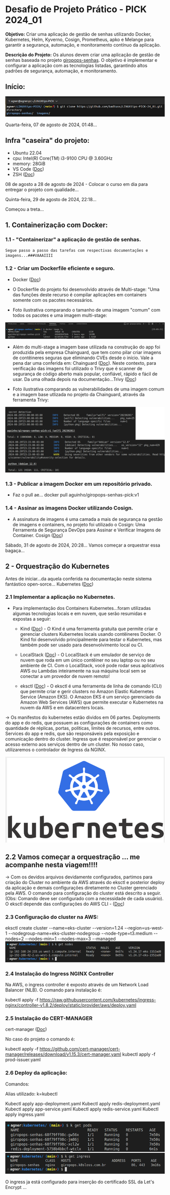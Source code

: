 # Desafio de Projeto Prático - PICK 2024_01

**Objetivo:** Criar uma aplicação de gestão de senhas utilizando Docker, Kubernetes, Helm, Kyverno, Cosign, Prometheus, apko e Melange para garantir a segurança, automação, e monitoramento contínuo da aplicação.

**Descrição do Projeto:**
Os alunos devem criar uma aplicação de gestão de senhas baseada no projeto [giropops-senhas](https://github.com/badtuxx/giropops-senhas). O objetivo é implementar e configurar a aplicação com as tecnologias listadas, garantindo altos padrões de segurança, automação, e monitoramento.

## **Início:**

<img src="https://github.com/AgnerLoss/LINUXTIPS-PICK/blob/main/imagens/inicio.png">

Quarta-feira, 07 de agosto de 2024, 01:48...

## Infra "caseira" do projeto:

* Ubuntu 22.04
* cpu: Intel(R) Core(TM) i3-9100 CPU @ 3.60GHz
* memory: 28GiB
* VS Code ([Doc](https://code.visualstudio.com/docs/setup/linux))
* ZSH ([Doc](https://ohmyz.sh/))

08 de agosto a 28 de agosto de 2024 - Colocar o curso em dia para entregar o projeto com qualidade...

Quinta-feira, 29 de agosto de 2024, 22:18...

Começou a treta...

## 1. Containerização com Docker:


### 1.1 - "Containerizar" a aplicação de gestão de senhas. 

    Segue passo a passo das tarefas com respectivas documentações e imagens...###VAAAIIII

### 1.2 - Criar um Dockerfile eficiente e seguro.

* Docker ([Doc](https://docs.docker.com/))   
* O Dockerfile do projeto foi desenvolvido através de Multi-stage: "Uma das funções deste recurso é compilar aplicações em containers somente com os pacotes necessários.

* Foto ilustrativa comparando o tamanho de uma imagem "comum" com todos os pacotes e uma imagem multi-stage:
<img src="https://github.com/AgnerLoss/LINUXTIPS-PICK/blob/main/imagens/multistage.png">

* Além do multi-stage a imagem base utilizada na construção do app foi produzida pela empresa Chainguard, que tem como pilar criar imagens de contêineres seguras que eliminando CVEs desde o início. Vale a pena dar uma conferida em: 
Chainguard ([Doc](https://www.chainguard.dev/)). Neste contexto, para verificação das imagens foi utilizado o Trivy que é scanner de segurança de código aberto mais popular, confiável, rápido e fácil de usar. Da uma olhada depois na documentação...Trivy ([Doc](https://trivy.dev/))

* Foto ilustrativa comparando as vulnerabilidades de uma imagem comum e a imagem base utlizada no projeto da Chainguard, através da ferramenta Trivy:
<img src="https://github.com/AgnerLoss/LINUXTIPS-PICK/blob/main/imagens/chain.png">
        
### 1.3 - Publicar a imagem Docker em um repositório privado.

* Faz o pull ae... docker pull aguinho/giropops-senhas-pick:v1   

### 1.4 - Assinar as imagens Docker utilizando Cosign.  

* A assinatura de imagens é uma camada a mais de segurança na gestão de imagens e containers, no projeto foi utilizado o 
 Cosign: Uma Ferramenta de Segurança DevOps para Assinar e Verificar Imagens de Container. 
 Cosign ([Doc](https://docs.sigstore.dev/signing/quickstart/))

 Sábado, 31 de agosto de 2024, 20:28...
    Vamos começar a orquestrar essa bagaça...

## 2 - Orquestração do Kubernetes

Antes de iniciar...da aquela conferida na documentação neste sistema fantástico open-sorce...
 Kubernetes ([Doc](https://kubernetes.io/docs/home/))

### 2.1 Implementar a aplicação no Kubernetes.

* Para implementação dos Containers Kubernetes...foram utilizadas algumas tecnologias locais e em nuvem, que serão resumidas e expostas a seguir:

    -  Kind  ([Doc](https://kind.sigs.k8s.io/docs/user/quick-start/)) - O Kind é uma ferramenta gratuita que permite criar e gerenciar clusters Kubernetes locais usando contêineres Docker. O Kind foi desenvolvido principalmente para testar o Kubernetes, mas também pode ser usado para desenvolvimento local ou CI.

    - LocalStack  ([Doc](https://docs.localstack.cloud/overview/)) - O LocalStack é um emulador de serviço de nuvem que roda em um único contêiner no seu laptop ou no seu ambiente de CI. Com o LocalStack, você pode rodar seus aplicativos AWS ou Lambdas inteiramente na sua máquina local sem se conectar a um provedor de nuvem remoto!

    - eksctl  ([Doc](https://eksctl.io/))  - O eksctl é uma ferramenta de linha de comando (CLI) que permite criar e gerir clusters no Amazon Elastic Kubernetes Service (Amazon EKS). O Amazon EKS é um serviço gerenciado da Amazon Web Services (AWS) que permite executar o Kubernetes na nuvem da AWS e em datacenters locais. 

-> Os manifestos do kubernetes estão dividos em 06 partes. Deployments do app e do redis, que possuem as configurações de containers como quantidade de réplicas, portas, políticas, limites de recursos, entre outros. Services do app e redis, que são responsáveis pela exposição e comunicação dentro do cluster. Ingress que é responsável por gerenciar o acesso externo aos serviços dentro de um cluster. No nosso caso, utilizaremos o controlador de Ingress da NGINX. 


<img src="https://github.com/AgnerLoss/LINUXTIPS-PICK/blob/main/imagens/kubernetes.png">

## 2.2 Vamos começar a orquestração ... me acompanhe nesta viagem!!!! 

-> Com os devidos arquivos devidamente configurados, partimos para criação do Cluster no ambiente da AWS através do eksctl e posterior deploy da aplicação e demais configurações diretamente no Cluster gerenciado pela AWS. O comando para configuração do cluster está descrito a seguir. (Obs: Comando deve ser configurado com a necessidade de cada usuário). O eksctl depende das configurações do AWS CLI - ([Doc](https://docs.aws.amazon.com/cli/latest/userguide/getting-started-install.html)) 

### 2.3 Configuração do cluster na AWS: 

eksctl create cluster --name=eks-cluster --version=1.24 --region=us-west-1 --nodegroup-name=eks-cluster-nodegroup --node-type=t3.medium --nodes=2 --nodes-min=1 --nodes-max=3 --managed
<img src="https://github.com/AgnerLoss/LINUXTIPS-PICK/blob/main/imagens/cluster.png">

### 2.4 Instalação do Ingress NGINX Controller

Na AWS, o ingress controller é exposto através de um Network Load Balancer (NLB). O comando para instalação é:

kubectl apply -f https://raw.githubusercontent.com/kubernetes/ingress-nginx/controller-v1.8.2/deploy/static/provider/aws/deploy.yaml

### 2.5 Instalação do CERT-MANAGER

cert-manager  ([Doc](https://cert-manager.io/docs/))

No caso do projeto o comando é:

kubectl apply -f https://github.com/cert-manager/cert-manager/releases/download/v1.15.3/cert-manager.yaml
kubectl apply -f prod-issuer.yaml

### 2.6 Deploy da aplicação:

Comandos: 

Alias utilizado: k=kubectl

Kubectl apply app-deployment.yaml
Kubectl apply redis-deployment.yaml
Kubectl apply app-service.yaml
Kubectl apply redis-service.yaml
Kubectl apply ingress.yaml

<img src="https://github.com/AgnerLoss/LINUXTIPS-PICK/blob/main/imagens/pods.png">
<img src="https://github.com/AgnerLoss/LINUXTIPS-PICK/blob/main/imagens/ingress.png">

O ingress ja está configurado para inserção do certificado SSL da Let's Encrypt ... 